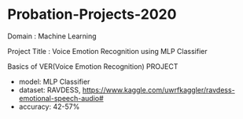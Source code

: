 # Probation-Projects-2020

Domain : Machine Learning

Project Title : Voice Emotion Recognition using MLP Classifier

Basics of VER(Voice Emotion Recognition) PROJECT
  * model: MLP Classifier
  * dataset: RAVDESS, https://www.kaggle.com/uwrfkaggler/ravdess-emotional-speech-audio#
  * accuracy: 42-57%
